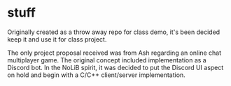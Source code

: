 # stuff

Originally created as a throw away repo for class demo, it's been decided keep it and use it for class project.

The only project proposal received was from Ash regarding an online chat multiplayer game. The original concept included implementation as a Discord bot. In the NoLiB spirit, it was decided to put the Discord UI aspect on hold and begin with a C/C++ client/server implementation.
